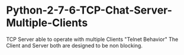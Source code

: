 # Python-2-7-6-TCP-Chat-Server-Multiple-Clients
TCP Server able to operate with multiple Clients "Telnet Behavior"
The Client and Server both are designed to be non blocking.
